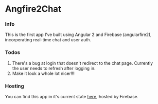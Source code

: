 # Angfire2Chat

### Info

This is the first app I've built using Angular 2 and Firebase (angularfire2), incorperating real-time chat and user auth.

### Todos

1. There's a bug at login that doesn't redirect to the chat page. Currently the user needs to refresh after logging in.
2. Make it look a whole lot nicer!!!

### Hosting

You can find this app in it's current state [here](https://angfire2-chat.firebaseapp.com), hosted by Firebase.